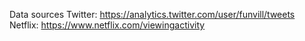 Data sources
Twitter: https://analytics.twitter.com/user/funvill/tweets
Netflix: https://www.netflix.com/viewingactivity